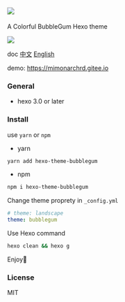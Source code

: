 # <img src="https://static.xiaoblogs.cn/img/20210920134002.png" style="width:30% height:10%" />

A Colorful BubbleGum Hexo theme

![](https://static.xiaoblogs.cn/img/mix8.jpg)

doc [中文](https://github.com/MIMONATCH/hexo-theme-BubbleGum/blob/main/README.md) [English](https://github.com/MIMONATCH/hexo-theme-BubbleGum/blob/main/doc/README-en.md)

demo: https://mimonarchrd.gitee.io

### General

- hexo 3.0 or later

### Install

use `yarn` or `npm`

- yarn

```sh
yarn add hexo-theme-bubblegum
```

- npm

```sh
npm i hexo-theme-bubblegum
```

Change theme proprety in `_config.yml` 

```yaml
# theme: landscape
theme: bubblegum
```

Use Hexo command

```sh
hexo clean && hexo g
```

Enjoy🍺

### License

MIT


